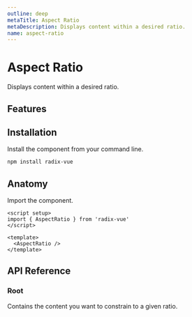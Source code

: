 ```yaml
---
outline: deep
metaTitle: Aspect Ratio
metaDescription: Displays content within a desired ratio.
name: aspect-ratio
---
```


<script setup>
import DemoAspectRatio from '../../components/demo/AspectRatio/index.vue'
</script>

# Aspect Ratio

<Description>
Displays content within a desired ratio.
</Description>

<HeroContainer folder="AspectRatio">
<DemoAspectRatio />
<template v-slot:codeSlot>
<HeroCodeGroup>
<div filename="index.vue">

<<< ../../components/demo/AspectRatio/index.vue

</div>
<div filename="tailwind.config.js">

<<< ../../components/demo/AspectRatio/tailwind.config.js

</div>
</HeroCodeGroup>
</template>
</HeroContainer>

## Features

<Highlights
  :features="[
    'Accepts any custom ratio.'
  ]"
/>

## Installation

Install the component from your command line.

```bash
npm install radix-vue
```

## Anatomy

Import the component.

```vue
<script setup>
import { AspectRatio } from 'radix-vue'
</script>

<template>
  <AspectRatio />
</template>
```

## API Reference

### Root

Contains the content you want to constrain to a given ratio.

<PropsTable
  :data="[
    {
      name: 'asChild',
      required: false,
      type: 'boolean',
      default: 'false',
      description: 'Change the default rendered element for the one passed as a child, merging their props and behavior.<br><br>Read our <a href=&quot;/guides/composition&quot;>Composition</a> guide for more details.',
    },
    {
      name: 'ratio',
      type: 'number',
      default: '1',
      description: 'The desired ratio',
    },
  ]"
/>
